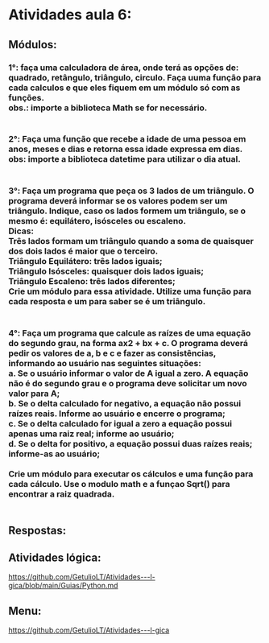 # Atividades aula 6:

## Módulos:
<h3>
1°: faça uma calculadora de área, onde terá as opções de: quadrado, retângulo, triângulo, circulo. Faça uuma função para cada calculos e que eles fiquem em um módulo só com as funções.<br>
obs.: importe a biblioteca Math se for necessário.<br><br>

<h3>
2°: Faça uma função que recebe a idade de uma pessoa em anos, meses e dias e retorna essa idade expressa em dias.<br>
obs: importe a biblioteca datetime para utilizar o dia atual.<br><br>

<h3>
3°: Faça um programa que peça os 3 lados de um triângulo. O programa deverá informar se os valores podem ser um triângulo. Indique, caso os lados formem um triângulo, se o mesmo é: equilátero, isósceles ou escaleno.<br>
Dicas:<br>
Três lados formam um triângulo quando a soma de quaisquer dos dois lados é maior que o terceiro.<br>
Triângulo Equilátero: três lados iguais;<br>
Triângulo Isósceles: quaisquer dois lados iguais;<br>
Triângulo Escaleno: três lados diferentes;<br>
Crie um módulo para essa atividade. Utilize uma função para cada resposta e um para saber se é um triângulo.<br><br>

<h3>
4°: Faça um programa que calcule as raízes de uma equação do segundo grau, na forma ax2 + bx + c. O programa deverá pedir os valores de a, b e c e fazer as consistências, informando ao usuário nas seguintes situações:<br>
a. Se o usuário informar o valor de A igual a zero. A equação não é do segundo grau e o programa deve solicitar um novo valor para A;<br>
b. Se o delta calculado for negativo, a equação não possui raízes reais. Informe ao usuário e encerre o programa;<br>
c. Se o delta calculado for igual a zero a equação possui apenas uma raiz real; informe ao usuário;<br>
d. Se o delta for positivo, a equação possui duas raízes reais; informe-as ao usuário;<br><br>
Crie um módulo para executar os cálculos e uma função para cada cálculo.
Use o modulo math e a funçao Sqrt() para encontrar a raiz quadrada.<br><br>

## Respostas: <br>

## Atividades lógica: <br>
https://github.com/GetulioLT/Atividades---l-gica/blob/main/Guias/Python.md
## Menu:
https://github.com/GetulioLT/Atividades---l-gica